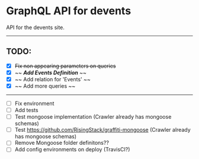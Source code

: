 # GraphQL API for devents

API for the devents site.

--------------------------------------------------------------------------------

## TODO:

- [x] ~~Fix non appearing parameters on queries~~
- [x] ~~ **_Add Events Definition_** ~~
- [x] ~~ Add relation for 'Events' ~~
- [x] ~~ Add more queries ~~

--------------------------------------------------------------------------------

- [ ] Fix environment
- [ ] Add tests
- [ ] Test mongoose implementation (Crawler already has mongoose schemas)
- [ ] Test <https://github.com/RisingStack/graffiti-mongoose> (Crawler already has mongoose schemas)
- [ ] Remove Mongoose folder definitons??
- [ ] Add config environments on deploy (TravisCI?)
